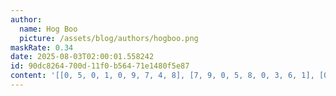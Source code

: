 ```yaml
---
author:
  name: Hog Boo
  picture: /assets/blog/authors/hogboo.png
maskRate: 0.34
date: 2025-08-03T02:00:01.558242
id: 90dc8264-700d-11f0-b564-71e1480f5e87
content: '[[0, 5, 0, 1, 0, 9, 7, 4, 8], [7, 9, 0, 5, 8, 0, 3, 6, 1], [0, 8, 3, 6, 7, 4, 9, 2, 5], [9, 0, 2, 3, 5, 6, 8, 1, 7], [0, 3, 0, 0, 2, 7, 5, 9, 6], [6, 7, 0, 0, 0, 0, 4, 3, 2], [0, 0, 8, 0, 0, 3, 0, 7, 9], [4, 0, 9, 0, 0, 8, 2, 5, 3], [3, 0, 0, 9, 0, 0, 6, 8, 0]]'
---
```

